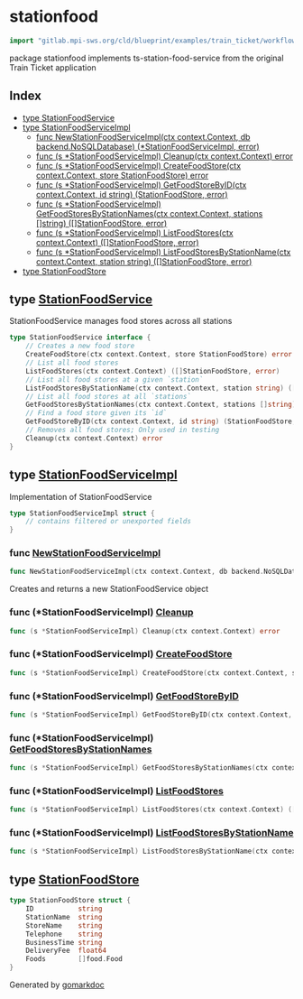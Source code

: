 <!-- Code generated by gomarkdoc. DO NOT EDIT -->

# stationfood

```go
import "gitlab.mpi-sws.org/cld/blueprint/examples/train_ticket/workflow/stationfood"
```

package stationfood implements ts\-station\-food\-service from the original Train Ticket application

## Index

- [type StationFoodService](<#StationFoodService>)
- [type StationFoodServiceImpl](<#StationFoodServiceImpl>)
  - [func NewStationFoodServiceImpl\(ctx context.Context, db backend.NoSQLDatabase\) \(\*StationFoodServiceImpl, error\)](<#NewStationFoodServiceImpl>)
  - [func \(s \*StationFoodServiceImpl\) Cleanup\(ctx context.Context\) error](<#StationFoodServiceImpl.Cleanup>)
  - [func \(s \*StationFoodServiceImpl\) CreateFoodStore\(ctx context.Context, store StationFoodStore\) error](<#StationFoodServiceImpl.CreateFoodStore>)
  - [func \(s \*StationFoodServiceImpl\) GetFoodStoreByID\(ctx context.Context, id string\) \(StationFoodStore, error\)](<#StationFoodServiceImpl.GetFoodStoreByID>)
  - [func \(s \*StationFoodServiceImpl\) GetFoodStoresByStationNames\(ctx context.Context, stations \[\]string\) \(\[\]StationFoodStore, error\)](<#StationFoodServiceImpl.GetFoodStoresByStationNames>)
  - [func \(s \*StationFoodServiceImpl\) ListFoodStores\(ctx context.Context\) \(\[\]StationFoodStore, error\)](<#StationFoodServiceImpl.ListFoodStores>)
  - [func \(s \*StationFoodServiceImpl\) ListFoodStoresByStationName\(ctx context.Context, station string\) \(\[\]StationFoodStore, error\)](<#StationFoodServiceImpl.ListFoodStoresByStationName>)
- [type StationFoodStore](<#StationFoodStore>)


<a name="StationFoodService"></a>
## type [StationFoodService](<https://gitlab.mpi-sws.org/cld/blueprint2/blueprint/blob/main/examples/train_ticket/workflow/stationfood/stationFoodService.go#L13-L26>)

StationFoodService manages food stores across all stations

```go
type StationFoodService interface {
    // Creates a new food store
    CreateFoodStore(ctx context.Context, store StationFoodStore) error
    // List all food stores
    ListFoodStores(ctx context.Context) ([]StationFoodStore, error)
    // List all food stores at a given `station`
    ListFoodStoresByStationName(ctx context.Context, station string) ([]StationFoodStore, error)
    // List all food stores at all `stations`
    GetFoodStoresByStationNames(ctx context.Context, stations []string) ([]StationFoodStore, error)
    // Find a food store given its `id`
    GetFoodStoreByID(ctx context.Context, id string) (StationFoodStore, error)
    // Removes all food stores; Only used in testing
    Cleanup(ctx context.Context) error
}
```

<a name="StationFoodServiceImpl"></a>
## type [StationFoodServiceImpl](<https://gitlab.mpi-sws.org/cld/blueprint2/blueprint/blob/main/examples/train_ticket/workflow/stationfood/stationFoodService.go#L29-L31>)

Implementation of StationFoodService

```go
type StationFoodServiceImpl struct {
    // contains filtered or unexported fields
}
```

<a name="NewStationFoodServiceImpl"></a>
### func [NewStationFoodServiceImpl](<https://gitlab.mpi-sws.org/cld/blueprint2/blueprint/blob/main/examples/train_ticket/workflow/stationfood/stationFoodService.go#L34>)

```go
func NewStationFoodServiceImpl(ctx context.Context, db backend.NoSQLDatabase) (*StationFoodServiceImpl, error)
```

Creates and returns a new StationFoodService object

<a name="StationFoodServiceImpl.Cleanup"></a>
### func \(\*StationFoodServiceImpl\) [Cleanup](<https://gitlab.mpi-sws.org/cld/blueprint2/blueprint/blob/main/examples/train_ticket/workflow/stationfood/stationFoodService.go#L136>)

```go
func (s *StationFoodServiceImpl) Cleanup(ctx context.Context) error
```



<a name="StationFoodServiceImpl.CreateFoodStore"></a>
### func \(\*StationFoodServiceImpl\) [CreateFoodStore](<https://gitlab.mpi-sws.org/cld/blueprint2/blueprint/blob/main/examples/train_ticket/workflow/stationfood/stationFoodService.go#L38>)

```go
func (s *StationFoodServiceImpl) CreateFoodStore(ctx context.Context, store StationFoodStore) error
```



<a name="StationFoodServiceImpl.GetFoodStoreByID"></a>
### func \(\*StationFoodServiceImpl\) [GetFoodStoreByID](<https://gitlab.mpi-sws.org/cld/blueprint2/blueprint/blob/main/examples/train_ticket/workflow/stationfood/stationFoodService.go#L113>)

```go
func (s *StationFoodServiceImpl) GetFoodStoreByID(ctx context.Context, id string) (StationFoodStore, error)
```



<a name="StationFoodServiceImpl.GetFoodStoresByStationNames"></a>
### func \(\*StationFoodServiceImpl\) [GetFoodStoresByStationNames](<https://gitlab.mpi-sws.org/cld/blueprint2/blueprint/blob/main/examples/train_ticket/workflow/stationfood/stationFoodService.go#L91>)

```go
func (s *StationFoodServiceImpl) GetFoodStoresByStationNames(ctx context.Context, stations []string) ([]StationFoodStore, error)
```



<a name="StationFoodServiceImpl.ListFoodStores"></a>
### func \(\*StationFoodServiceImpl\) [ListFoodStores](<https://gitlab.mpi-sws.org/cld/blueprint2/blueprint/blob/main/examples/train_ticket/workflow/stationfood/stationFoodService.go#L56>)

```go
func (s *StationFoodServiceImpl) ListFoodStores(ctx context.Context) ([]StationFoodStore, error)
```



<a name="StationFoodServiceImpl.ListFoodStoresByStationName"></a>
### func \(\*StationFoodServiceImpl\) [ListFoodStoresByStationName](<https://gitlab.mpi-sws.org/cld/blueprint2/blueprint/blob/main/examples/train_ticket/workflow/stationfood/stationFoodService.go#L73>)

```go
func (s *StationFoodServiceImpl) ListFoodStoresByStationName(ctx context.Context, station string) ([]StationFoodStore, error)
```



<a name="StationFoodStore"></a>
## type [StationFoodStore](<https://gitlab.mpi-sws.org/cld/blueprint2/blueprint/blob/main/examples/train_ticket/workflow/stationfood/data.go#L7-L15>)



```go
type StationFoodStore struct {
    ID           string
    StationName  string
    StoreName    string
    Telephone    string
    BusinessTime string
    DeliveryFee  float64
    Foods        []food.Food
}
```

Generated by [gomarkdoc](<https://github.com/princjef/gomarkdoc>)
